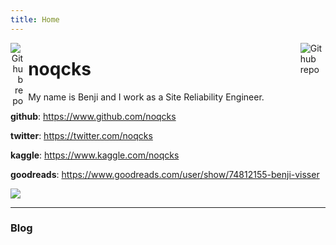 ```yaml
---
title: Home
---
```


[<img src="https://github.com/goodroot/hugo-classic/raw/master/images/partywizard.gif" style="max-width:8%;min-width:40px;float:right;" alt="Github repo"/>](https://github.com/noqcks)


<p style="text-align:right;width:100%">
  <span style="display:inline;">
    <a href="https://noqcks.io/feed.xml"><img src="https://noqcks.io/img/rss-logo.png" style="padding-right: 8px; max-width:4%;min-width:10px; float:left;" alt="Github repo"/></a>
  </span>
  <span style="display:inline;">
    <h1>noqcks</h1>
  </span>
</p>

My name is Benji and I work as a Site Reliability Engineer.

<p><b>github</b>: <a href="https://www.github.com/noqcks">https://www.github.com/noqcks</a></p>
<p><b>twitter</b>: <a href="https://twitter.com/noqcks">https://twitter.com/noqcks</a></p>
<p><b>kaggle</b>: <a href="https://www.kaggle.com/noqcks">https://www.kaggle.com/noqcks</a></p>
<p><b>goodreads</b>: <a href="https://www.goodreads.com/user/show/74812155-benji-visser">https://www.goodreads.com/user/show/74812155-benji-visser</a></p>

<img src="https://www.noqcks.io/img/main.jpg" style="max-width:60%;min-width:40px;text-align:left;">

<hr/>

### Blog
